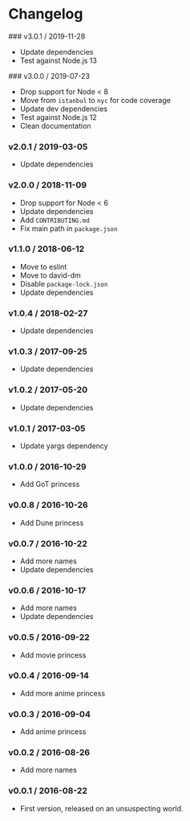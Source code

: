 Changelog
=========

### v3.0.1 / 2019-11-28

  - Update dependencies
  - Test against Node.js 13

### v3.0.0 / 2019-07-23

  - Drop support for Node < 8
  - Move from `istanbul` to `nyc` for code coverage
  - Update dev dependencies
  - Test against Node.js 12
  - Clean documentation

### v2.0.1 / 2019-03-05

  - Update dependencies

### v2.0.0 / 2018-11-09

  - Drop support for Node < 6
  - Update dependencies
  - Add `CONTRIBUTING.md`
  - Fix main path in `package.json`

### v1.1.0 / 2018-06-12

  - Move to eslint
  - Move to david-dm
  - Disable `package-lock.json`
  - Update dependencies

### v1.0.4 / 2018-02-27

  - Update dependencies

### v1.0.3 / 2017-09-25

  - Update dependencies

### v1.0.2 / 2017-05-20

  - Update dependencies

### v1.0.1 / 2017-03-05

  - Update yargs dependency

### v1.0.0 / 2016-10-29

  - Add GoT princess

### v0.0.8 / 2016-10-26

  - Add Dune princess

### v0.0.7 / 2016-10-22

  - Add more names
  - Update dependencies

### v0.0.6 / 2016-10-17

  - Add more names
  - Update dependencies

### v0.0.5 / 2016-09-22

  - Add movie princess

### v0.0.4 / 2016-09-14

  - Add more anime princess

### v0.0.3 / 2016-09-04

  - Add anime princess

### v0.0.2 / 2016-08-26

  - Add more names

### v0.0.1 / 2016-08-22

  - First version, released on an unsuspecting world.
